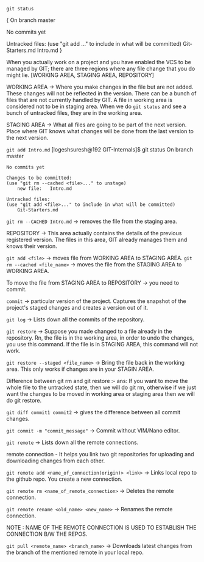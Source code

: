 `git status`

{ On branch master

No commits yet

Untracked files:
  (use "git add <file>..." to include in what will be committed)
	Git-Starters.md
	Intro.md }

When you actually work on a project and you have enabled the VCS to be managed by GIT;
there are three regions where any file change that you do might lie.
[WORKING AREA, STAGING AREA, REPOSITORY]

WORKING AREA -> Where you make changes in the file but are not added. These changes will not be reflected in 
                the version. There can be a bunch of files that are not currently handled by GIT. A file 
                in working area is considered not to be in staging area. When we do `git status` and see a 
                bunch of untracked files, they are in the working area. 

STAGING AREA -> What all files are going to be part of the next version. Place where GIT knows what changes
                will be done from the last version to the next version.

`git add Intro.md`
    [logeshsuresh@192 GIT-Internals]$ git status
    On branch master

    No commits yet

    Changes to be committed:
    (use "git rm --cached <file>..." to unstage)
        new file:   Intro.md

    Untracked files:
    (use "git add <file>..." to include in what will be committed)
        Git-Starters.md

`git rm --CACHED Intro.md` -> removes the file from the staging area. 

REPOSITORY -> This area actually contains the details of the previous registered version. The files in this 
              area, GIT already manages them and knows their version. 


`git add <file>` -> moves file from WORKING AREA to STAGING AREA.
`git rm --cached <file_name>` -> moves the file from the STAGING AREA to WORKING AREA.

To move the file from STAGING AREA to REPOSITORY -> you need to commit.

`commit` -> particular version of the project. Captures the snapshot of the project's staged changes and creates
            a version out of it. 


`git log` -> Lists down all the commits of the repository. 

`git restore` -> Suppose you made changed to a file already in the repository. Rn, the file is in the working 
                 area, in order to undo the changes, you use this command. If the file is in STAGING AREA, this 
                 command will not work. 

`git restore --staged <file_name>` -> Bring the file back in the working area. This only works if changes are 
                                      in your STAGIN AREA.

Difference between git rm and git restore :-
ans: If you want to move the whole file to the untracked state, then we will do git rm, otherwise if we just 
     want the changes to be moved in working area or staging area then we will do git restore.  


`git diff commit1 commit2` -> gives the difference between all commit changes. 

`git commit -m "commit_message"` -> Commit without VIM/Nano editor.

`git remote` -> Lists down all the remote connections.

remote connection - It helps you link two git repositories for uploading and downloading changes from each 
                    other.

`git remote add <name_of_connection(origin)> <link>` -> Links local repo to the github repo. You create a new 
                                                        connection. 

`git remote rm <name_of_remote_connection>` -> Deletes the remote connection.

`git remote rename <old_name> <new_name>` -> Renames the remote connection. 

NOTE : NAME OF THE REMOTE CONNECTION IS USED TO ESTABLISH THE CONNECTION B/W THE REPOS.

`git pull <remote_name> <branch_name>` -> Downloads latest changes from the branch of the mentioned remote in 
                                          your local repo. 

